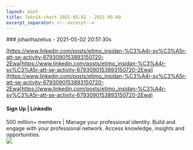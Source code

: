 ```yaml
---
layout: post
title: Teknik-chatt 2021-05-02 - 2021-05-09
excerpt_separator: <!--excerpt-->
---
```

<section class="message" markdown="1">
### johanhazelius - 2021-05-02 20:51 30s

[https://www.linkedin.com/posts/etimo_insidan-%C3%A4r-sv%C3%A5r-att-se-activity-6793090153893150720-2Ewa|https://www.linkedin.com/posts/etimo_insidan-%C3%A4r-sv%C3%A5r-att-se-activity-6793090153893150720-2Ewa](https://www.linkedin.com/posts/etimo_insidan-%C3%A4r-sv%C3%A5r-att-se-activity-6793090153893150720-2Ewa|https://www.linkedin.com/posts/etimo_insidan-%C3%A4r-sv%C3%A5r-att-se-activity-6793090153893150720-2Ewa)

<div class="attachment"><h4>Sign Up | LinkedIn</h4><div class="text">500 million+ members | Manage your professional identity. Build and engage with your professional network. Access knowledge, insights and opportunities.</div>
<a href="https://www.linkedin.com/posts/etimo_insidan-%C3%A4r-sv%C3%A5r-att-se-activity-6793090153893150720-2Ewa"><div class="linkdiv"><img src="/assets/blogAssets/Sign Up | LinkedIn" fallback="Sign Up | LinkedIn"/></div></a></div>
    

<!--excerpt-->
</section>